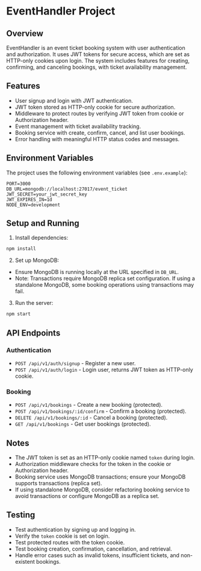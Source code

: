 # EventHandler Project

## Overview

EventHandler is an event ticket booking system with user authentication and authorization. It uses JWT tokens for secure access, which are set as HTTP-only cookies upon login. The system includes features for creating, confirming, and canceling bookings, with ticket availability management.

## Features

- User signup and login with JWT authentication.
- JWT token stored as HTTP-only cookie for secure authorization.
- Middleware to protect routes by verifying JWT token from cookie or Authorization header.
- Event management with ticket availability tracking.
- Booking service with create, confirm, cancel, and list user bookings.
- Error handling with meaningful HTTP status codes and messages.

## Environment Variables

The project uses the following environment variables (see `.env.example`):

```
PORT=3000
DB_URL=mongodb://localhost:27017/event_ticket
JWT_SECRET=your_jwt_secret_key
JWT_EXPIRES_IN=1d
NODE_ENV=development
```

## Setup and Running

1. Install dependencies:

```bash
npm install
```

2. Set up MongoDB:

- Ensure MongoDB is running locally at the URL specified in `DB_URL`.
- Note: Transactions require MongoDB replica set configuration. If using a standalone MongoDB, some booking operations using transactions may fail.

3. Run the server:

```bash
npm start
```

## API Endpoints

### Authentication

- `POST /api/v1/auth/signup` - Register a new user.
- `POST /api/v1/auth/login` - Login user, returns JWT token as HTTP-only cookie.

### Booking

- `POST /api/v1/bookings` - Create a new booking (protected).
- `POST /api/v1/bookings/:id/confirm` - Confirm a booking (protected).
- `DELETE /api/v1/bookings/:id` - Cancel a booking (protected).
- `GET /api/v1/bookings` - Get user bookings (protected).

## Notes

- The JWT token is set as an HTTP-only cookie named `token` during login.
- Authorization middleware checks for the token in the cookie or Authorization header.
- Booking service uses MongoDB transactions; ensure your MongoDB supports transactions (replica set).
- If using standalone MongoDB, consider refactoring booking service to avoid transactions or configure MongoDB as a replica set.

## Testing

- Test authentication by signing up and logging in.
- Verify the `token` cookie is set on login.
- Test protected routes with the token cookie.
- Test booking creation, confirmation, cancellation, and retrieval.
- Handle error cases such as invalid tokens, insufficient tickets, and non-existent bookings.


